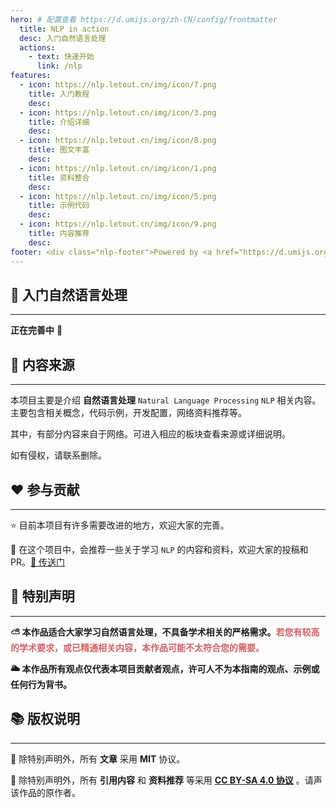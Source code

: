 ```yaml
---
hero: # 配置查看 https://d.umijs.org/zh-CN/config/frontmatter
  title: NLP in action
  desc: 入门自然语言处理
  actions:
    - text: 快速开始
      link: /nlp
features:
  - icon: https://nlp.letout.cn/img/icon/7.png
    title: 入门教程
    desc:
  - icon: https://nlp.letout.cn/img/icon/3.png
    title: 介绍详细
    desc:
  - icon: https://nlp.letout.cn/img/icon/8.png
    title: 图文丰富
    desc:
  - icon: https://nlp.letout.cn/img/icon/1.png
    title: 资料整合
    desc:
  - icon: https://nlp.letout.cn/img/icon/5.png
    title: 示例代码
    desc:
  - icon: https://nlp.letout.cn/img/icon/9.png
    title: 内容推荐
    desc:
footer: <div class="nlp-footer">Powered by <a href="https://d.umijs.org" target="_black"><img src="https://nlp.letout.cn/img/dumi.png"/> dumi </a>    <br/>     本网站由 <span class="youpai"><a href="https://www.upyun.com/?utm_source=lianmeng&utm_medium=referral" target="_black"><img src="https://nlp.letout.cn/img/youpai.svg"/> 又拍云 </a> 提供 CDN 加速</span>    <br/>    <span>Copyright © 2022</span> | <span><a href="http://beian.miit.gov.cn/" target="_blank" rel="nofollow noopener">赣ICP备19004365号-3</a></span> </div>
---
```


## 🚆 入门自然语言处理

---

**正在完善中** 🤗

## 📖 内容来源

---

<Alert type="info">

本项目主要是介绍 **自然语言处理** `Natural Language Processing` `NLP` 相关内容。主要包含相关概念，代码示例，开发配置，网络资料推荐等。

其中，有部分内容来自于网络。可进入相应的板块查看来源或详细说明。

如有侵权，请联系删除。

</Alert>

## ❤️ 参与贡献

---

<Alert type="success">

⭐️ 目前本项目有许多需要改进的地方，欢迎大家的完善。

🌟 在这个项目中，会推荐一些关于学习 `NLP` 的内容和资料，欢迎大家的投稿和 PR。[🔗 传送门](/recommend)

</Alert>

## 🎈 特别声明

---

<Alert type="warning">

**⛅️ 本作品适合大家学习自然语言处理，不具备学术相关的严格需求。<span style="color: #d56161;">若您有较高的学术要求，或已精通相关内容，本作品可能不太符合您的需要。</span>**

**🌥 本作品所有观点仅代表本项目贡献者观点，许可人不为本指南的观点、示例或任何行为背书。**

</Alert>

## 📚 版权说明

---

<Alert type="error">

📘 除特别声明外，所有 **文章** 采用 **MIT** 协议。

📙 除特别声明外，所有 **引用内容** 和 **资料推荐** 等采用 **[CC BY-SA 4.0 协议](https://creativecommons.org/licenses/by-sa/4.0/deed.zh)** 。请声该作品的原作者。

</Alert>
